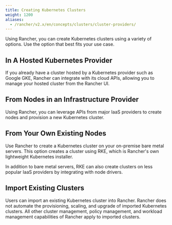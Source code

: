 ```yaml
---
title: Creating Kubernetes Clusters
weight: 1200
aliases:
  - /rancher/v2.x/en/concepts/clusters/cluster-providers/
---
```


Using Rancher, you can create Kubernetes clusters using a variety of options. Use the option that best fits your use case.

## In A Hosted Kubernetes Provider

If you already have a cluster hosted by a Kubernetes provider such as Google GKE, Rancher can integrate with its cloud APIs, allowing you to manage your hosted cluster from the Rancher UI.

## From Nodes in an Infrastructure Provider

Using Rancher, you can leverage APIs from major IaaS providers to create nodes and provision a new Kubernetes cluster.

## From Your Own Existing Nodes

Use Rancher to create a Kubernetes cluster on your on-premise bare metal servers. This option creates a cluster using RKE, which is Rancher's own lightweight Kubernetes installer.

In addition to bare metal servers, RKE can also create clusters on less popular IaaS providers by integrating with node drivers.

## Import Existing Clusters

Users can import an existing Kubernetes cluster into Rancher. Rancher does not automate the provisioning, scaling, and upgrade of imported Kubernetes clusters. All other cluster management, policy management, and workload management capabilities of Rancher apply to imported clusters.
